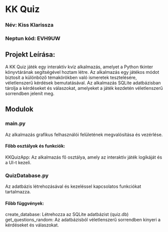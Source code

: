 # KK Quiz

### Név: Kiss Klarissza
### Neptun kód: EVH9UW

## Projekt Leírása:
A KK Quiz játék egy interaktív kvíz alkalmazás, amelyet a Python tkinter könyvtárának segítségével hoztam létre. Az alkalmazás egy játékos módot biztosít a különböző témakörökben való ismeretek tesztelésére, véletlenszerű kérdések bemutatásával. Az alkalmazás SQLite adatbázisban tárolja a kérdéseket és válaszokat, amelyeket a játék kezdetén véletlenszerű sorrendben jelenít meg.

## Modulok
### main.py
Az alkalmazás grafikus felhasználói felületének megvalósítása és vezérlése.

#### Főbb osztályok és funkciók:
KKQuizApp: Az alkalmazás fő osztálya, amely az interaktív játék logikáját és a UI-t kezeli.

### QuizDatabase.py
Az adatbázis létrehozásával és kezeléssel kapcsolatos funkciókat tartalmazza.

#### Főbb függvények:
create_database: Létrehozza az SQLite adatbázist (quiz.db) 
get_questions_random: Az adatbázisból véletlenszerű sorrendben kinyeri a kérdéseket és válaszokat.
